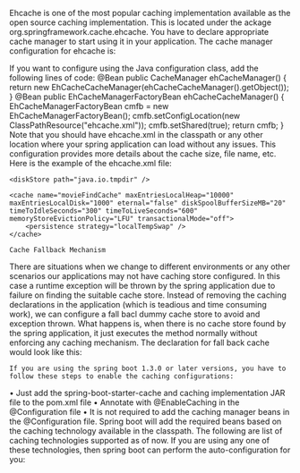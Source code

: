 Ehcache is one of the most popular caching implementation available as the open source caching implementation. This is located under the ackage org.springframework.cache.ehcache. You have to declare appropriate cache manager to start using it in your application.
The cache manager configuration for ehcache is:
<bean id="cacheManager" class="org.springframework.cache.ehcache.EhCacheCacheManager" p:cache-manager-ref="ehcache"/>

<!-- EhCache library setup -->
<bean id="ehcache" class="org.springframework.cache.ehcache.EhCacheManagerFactoryBean" p:config-location="ehcache.xml"/>
If you want to configure using the Java configuration class, add the following lines of code:
@Bean
	public CacheManager ehCacheManager() {
		return new EhCacheCacheManager(ehCacheCacheManager().getObject());
	}
@Bean
	public EhCacheManagerFactoryBean ehCacheCacheManager() {
		EhCacheManagerFactoryBean cmfb = new EhCacheManagerFactoryBean();
		cmfb.setConfigLocation(new ClassPathResource("ehcache.xml"));
		cmfb.setShared(true);
		return cmfb;
	}
Note that you should have ehcache.xml in the classpath or any other location where your spring application can load without any issues. This configuration provides more details about the cache size, file name, etc.
Here is the example of the ehcache.xml file:
<ehcache xmlns:xsi="http://www.w3.org/2001/XMLSchema-instance" xsi:noNamespaceSchemaLocation="ehcache.xsd" updateCheck="true" monitoring="autodetect" dynamicConfig="true">

	<diskStore path="java.io.tmpdir" />
	
	<cache name="movieFindCache" maxEntriesLocalHeap="10000" maxEntriesLocalDisk="1000" eternal="false" diskSpoolBufferSizeMB="20" timeToIdleSeconds="300" timeToLiveSeconds="600" memoryStoreEvictionPolicy="LFU" transactionalMode="off">
		<persistence strategy="localTempSwap" />
	</cache>

</ehcache>
	
	
	Cache Fallback Mechanism
There are situations when we change to different environments or any other scenarios our applications may not have caching store configured. In this case a runtime exception will be thrown by the spring application due to failure on finding the suitable cache store. Instead of removing the caching declarations in the application (which is teadious and time consuming work), we can configure a fall bacl dummy cache store to avoid and exception thrown. What happens is, when there is no cache store found by the spring application, it just executes the method normally without enforcing any caching mechanism. The declaration for fall back cache would look like this:
<bean id="cacheManager" class="org.springframework.cache.support.CompositeCacheManager">
    <property name="cacheManagers">
        <list>
            <ref bean="jdkCache"/>
            <ref bean="ehCache"/>
        </list>
    </property>
    <property name="fallbackToNoOpCache" value="true"/>
</bean>
	
	
	
	If you are using the spring boot 1.3.0 or later versions, you have to follow these steps to enable the caching configurations:
•	Just add the spring-boot-starter-cache and caching implementation JAR file to the pom.xml file
•	Annotate with @EnableCaching in the @Configuration file
•	It is not required to add the caching manager beans in the @Configuration file. Spring boot will add the required beans based on the caching technology available in the classpath.
The following are list of caching technologies supported as of now. If you are using any one of these technologies, then spring boot can perform the auto-configuration for you:
	